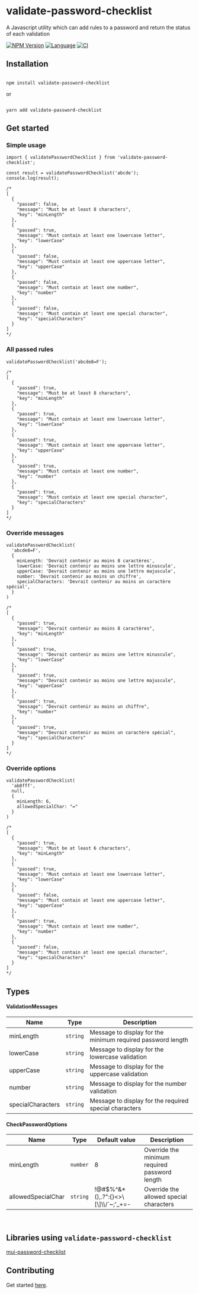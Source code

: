 # validate-password-checklist

<p align="left">
A Javascript utility which can add rules to a password and return the status of each validation
</p>

<!-- [START BADGES] -->
<!-- Please keep comment here to allow auto update -->
[![NPM Version](https://img.shields.io/npm/v/validate-password-checklist?style=flat-square)](https://www.npmjs.com/package/validate-password-checklist)
[![Language](https://img.shields.io/badge/language-TypeScript-blue.svg?style=flat-square)](https://www.typescriptlang.org)
[![CI](https://img.shields.io/github/workflow/status/tiavina-mika/validate-password-checklist/CI?style=flat-square)](https://github.com/tiavina-mika/validate-password-checklist/actions)
<!-- [END BADGES] -->

## Installation

```shell

npm install validate-password-checklist

```
or
```shell

yarn add validate-password-checklist
```

## Get started

### Simple usage
```tsx
import { validatePasswordChecklist } from 'validate-password-checklist';

const result = validatePasswordChecklist('abcde');
console.log(result);

/*
[
  {
    "passed": false,
    "message": "Must be at least 8 characters",
    "key": "minLength"
  },
  {
    "passed": true,
    "message": "Must contain at least one lowercase letter",
    "key": "lowerCase"
  },
  {
    "passed": false,
    "message": "Must contain at least one uppercase letter",
    "key": "upperCase"
  },
  {
    "passed": false,
    "message": "Must contain at least one number",
    "key": "number"
  },
  {
    "passed": false,
    "message": "Must contain at least one special character",
    "key": "specialCharacters"
  }
]
*/

```


### All passed rules
```tsx
validatePasswordChecklist('abcde8=F');

/*
[
  {
    "passed": true,
    "message": "Must be at least 8 characters",
    "key": "minLength"
  },
  {
    "passed": true,
    "message": "Must contain at least one lowercase letter",
    "key": "lowerCase"
  },
  {
    "passed": true,
    "message": "Must contain at least one uppercase letter",
    "key": "upperCase"
  },
  {
    "passed": true,
    "message": "Must contain at least one number",
    "key": "number"
  },
  {
    "passed": true,
    "message": "Must contain at least one special character",
    "key": "specialCharacters"
  }
]
*/

```

### Override messages
```tsx
validatePasswordChecklist(
  'abcde8=F',
  {
    minLength: 'Devrait contenir au moins 8 caractères',
    lowerCase: 'Devrait contenir au moins une lettre minuscule',
    upperCase: 'Devrait contenir au moins une lettre majuscule',
    number: 'Devrait contenir au moins un chiffre',
    specialCharacters: 'Devrait contenir au moins un caractère spécial',
  }
)

/*
[
  {
    "passed": true,
    "message": "Devrait contenir au moins 8 caractères",
    "key": "minLength"
  },
  {
    "passed": true,
    "message": "Devrait contenir au moins une lettre minuscule",
    "key": "lowerCase"
  },
  {
    "passed": true,
    "message": "Devrait contenir au moins une lettre majuscule",
    "key": "upperCase"
  },
  {
    "passed": true,
    "message": "Devrait contenir au moins un chiffre",
    "key": "number"
  },
  {
    "passed": true,
    "message": "Devrait contenir au moins un caractère spécial",
    "key": "specialCharacters"
  }
]
*/

```

### Override options
```tsx
validatePasswordChecklist(
  'ab8fff',
  null,
  {
    minLength: 6,
    allowedSpecialChar: "="
  }
)

/*
[
  {
    "passed": true,
    "message": "Must be at least 6 characters",
    "key": "minLength"
  },
  {
    "passed": true,
    "message": "Must contain at least one lowercase letter",
    "key": "lowerCase"
  },
  {
    "passed": false,
    "message": "Must contain at least one uppercase letter",
    "key": "upperCase"
  },
  {
    "passed": true,
    "message": "Must contain at least one number",
    "key": "number"
  },
  {
    "passed": false,
    "message": "Must contain at least one special character",
    "key": "specialCharacters"
  }
]
*/

```
## Types

#### ValidationMessages

|Name |Type                          | Description |
|----------------|-------------------------------|-----------------------------
|minLength|`string`|Message to display for the minimum required password length
|lowerCase|`string`|Message to display for the lowercase validation
|upperCase|`string`|Message to display for the uppercase validation
|number|`string`|Message to display for the number validation
|specialCharacters|`string`|Message to display for the required special characters

#### CheckPasswordOptions

|Name |Type            |Default value                          | Description |
|----------------|-------------------------------|-------------------------------|-----------------------------
|minLength|`number`|8|Override the minimum required password length
|allowedSpecialChar|`string`|!@#$%^&*(),.?\":{}<>\\[\\]\\\\/`~;'_+=-|Override the allowed special characters

<br />

## Libraries using `validate-password-checklist`
[mui-password-checklist](https://www.npmjs.com/package/mui-password-checklist)

## Contributing

Get started [here](https://github.com/tiavina-mika/validate-password-checklist/blob/main/CONTRIBUTING.md).

